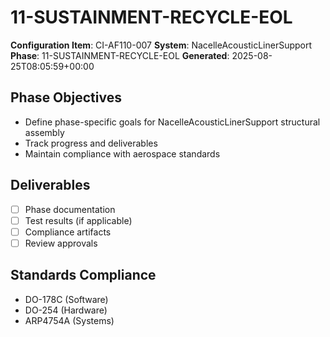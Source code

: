 # 11-SUSTAINMENT-RECYCLE-EOL

**Configuration Item**: CI-AF110-007
**System**: NacelleAcousticLinerSupport
**Phase**: 11-SUSTAINMENT-RECYCLE-EOL
**Generated**: 2025-08-25T08:05:59+00:00

## Phase Objectives
- Define phase-specific goals for NacelleAcousticLinerSupport structural assembly
- Track progress and deliverables
- Maintain compliance with aerospace standards

## Deliverables
- [ ] Phase documentation
- [ ] Test results (if applicable)
- [ ] Compliance artifacts
- [ ] Review approvals

## Standards Compliance
- DO-178C (Software)
- DO-254 (Hardware)
- ARP4754A (Systems)

